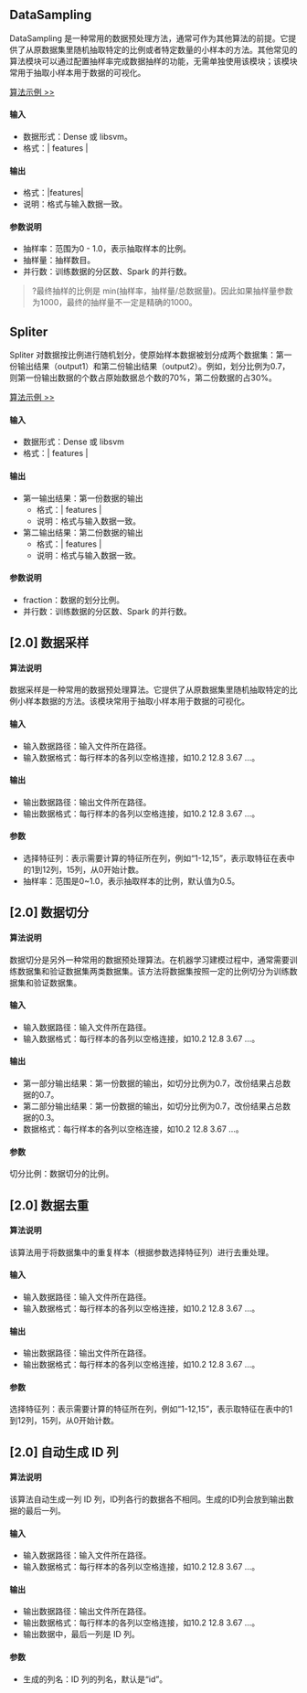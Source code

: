 ## DataSampling
DataSampling 是一种常用的数据预处理方法，通常可作为其他算法的前提。它提供了从原数据集里随机抽取特定的比例或者特定数量的小样本的方法。其他常见的算法模块可以通过配置抽样率完成数据抽样的功能，无需单独使用该模块；该模块常用于抽取小样本用于数据的可视化。

[算法示例 >>](https://tio.cloud.tencent.com/ml/platform.html?projectId=33&flowId=133)

#### 输入
- 数据形式：Dense 或 libsvm。
- 格式：| features |

#### 输出
- 格式：|features|
- 说明：格式与输入数据一致。

#### 参数说明
- 抽样率：范围为0 - 1.0，表示抽取样本的比例。
- 抽样量：抽样数目。
- 并行数：训练数据的分区数、Spark 的并行数。

>?最终抽样的比例是 min(抽样率，抽样量/总数据量)。因此如果抽样量参数为1000，最终的抽样量不一定是精确的1000。

## Spliter
Spliter 对数据按比例进行随机划分，使原始样本数据被划分成两个数据集：第一份输出结果（output1）和第二份输出结果（output2）。例如，划分比例为0.7，则第一份输出数据的个数占原始数据总个数的70%，第二份数据的占30%。

 [算法示例 >>](https://tio.cloud.tencent.com/ml/platform.html?projectId=33&flowId=133)

#### 输入
- 数据形式：Dense 或 libsvm
- 格式：| features |

#### 输出
- 第一输出结果：第一份数据的输出
  - 格式：| features |
  - 说明：格式与输入数据一致。
- 第二输出结果：第二份数据的输出
  - 格式：| features |
  - 说明：格式与输入数据一致。

#### 参数说明
- fraction：数据的划分比例。
- 并行数：训练数据的分区数、Spark 的并行数。


## [2.0] 数据采样
#### 算法说明
数据采样是一种常用的数据预处理算法。它提供了从原数据集里随机抽取特定的比例小样本数据的方法。该模块常用于抽取小样本用于数据的可视化。

#### 输入
  - 输入数据路径：输入文件所在路径。
  - 输入数据格式：每行样本的各列以空格连接，如10.2 12.8 3.67 …。

#### 输出
  - 输出数据路径：输出文件所在路径。
  - 输出数据格式：每行样本的各列以空格连接，如10.2 12.8 3.67 …。

#### 参数
  - 选择特征列：表示需要计算的特征所在列，例如“1-12,15”，表示取特征在表中的1到12列，15列，从0开始计数。
  - 抽样率：范围是0~1.0，表示抽取样本的比例，默认值为0.5。

## [2.0] 数据切分
#### 算法说明
数据切分是另外一种常用的数据预处理算法。在机器学习建模过程中，通常需要训练数据集和验证数据集两类数据集。该方法将数据集按照一定的比例切分为训练数据集和验证数据集。

#### 输入
  - 输入数据路径：输入文件所在路径。
  - 输入数据格式：每行样本的各列以空格连接，如10.2 12.8 3.67 …。

#### 输出
  - 第一部分输出结果：第一份数据的输出，如切分比例为0.7，改份结果占总数据的0.7。
  - 第二部分输出结果：第一份数据的输出，如切分比例为0.7，改份结果占总数据的0.3。
  - 数据格式：每行样本的各列以空格连接，如10.2 12.8 3.67 …。

#### 参数
切分比例：数据切分的比例。

## [2.0] 数据去重
#### 算法说明
该算法用于将数据集中的重复样本（根据参数选择特征列）进行去重处理。
####  输入
  - 输入数据路径：输入文件所在路径。
  - 输入数据格式：每行样本的各列以空格连接，如10.2 12.8 3.67 …。

#### 输出
  - 输出数据路径：输出文件所在路径。
  - 输出数据格式：每行样本的各列以空格连接，如10.2 12.8 3.67 …。

#### 参数
选择特征列：表示需要计算的特征所在列，例如“1-12,15”，表示取特征在表中的1到12列，15列，从0开始计数。

## [2.0] 自动生成 ID 列
####  算法说明
该算法自动生成一列 ID 列，ID列各行的数据各不相同。生成的ID列会放到输出数据的最后一列。

#### 输入
  - 输入数据路径：输入文件所在路径。
  - 输入数据格式：每行样本的各列以空格连接，如10.2 12.8 3.67 …。

#### 输出
  - 输出数据路径：输出文件所在路径。
  - 输出数据格式：每行样本的各列以空格连接，如10.2 12.8 3.67 …。
  - 输出数据中，最后一列是 ID 列。

#### 参数
  - 生成的列名：ID 列的列名，默认是“id”。








